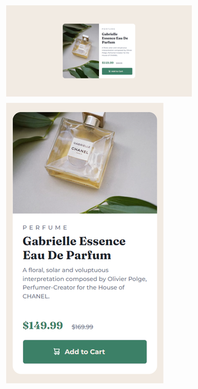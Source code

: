 ![](./design/FireShot%20Capture%20001%20-%20my%20first%20responsive%20project%20-%20.png)

![](./design/FireShot%20Capture%20002%20-%20my%20first%20responsive%20project%20-%20.png)

